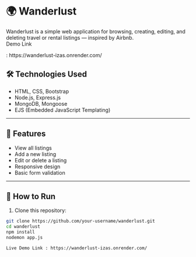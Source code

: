 # 🌍 Wanderlust

<p>Wanderlust is a simple web application for browsing, creating, editing, and deleting travel or rental listings — inspired by Airbnb.
<br>
 Demo Link <p></p>: https://wanderlust-izas.onrender.com/
 <br>

## 🛠️ Technologies Used

- HTML, CSS, Bootstrap
- Node.js, Express.js
- MongoDB, Mongoose
- EJS (Embedded JavaScript Templating)

---

## 📌 Features

- View all listings
- Add a new listing
- Edit or delete a listing
- Responsive design
- Basic form validation

---

## 🚀 How to Run

1. Clone this repository:
```bash
git clone https://github.com/your-username/wanderlust.git
cd wanderlust
npm install
nodemon app.js

Live Demo Link : https://wanderlust-izas.onrender.com/
